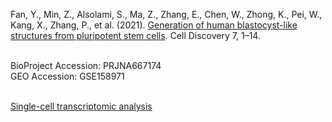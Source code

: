 Fan, Y., Min, Z., Alsolami, S., Ma, Z., Zhang, E., Chen, W., Zhong, K., Pei, W., Kang, X., Zhang, P., et al. (2021). [Generation of human blastocyst-like structures from pluripotent stem cells](https://doi.org/10.1038/s41421-021-00316-8). Cell Discovery 7, 1–14.

<br>
BioProject Accession: PRJNA667174<br>
GEO Accession: GSE158971<br>
<br>

[Single-cell transcriptomic analysis](
https://nbviewer.jupyter.org/github/jlduan/Replica/blob/master/s41421-021-00316-8/notebooks/analyze.ipynb)

<br>
